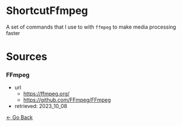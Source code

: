 # ShortcutFfmpeg
A set of commands that I use to with ``ffmpeg`` to make media processing faster

# Sources
### FFmpeg
- url
  - https://ffmpeg.org/
  - https://github.com/FFmpeg/FFmpeg
- retrieved: 2023_10_08

[← Go Back](../../readme.md)
